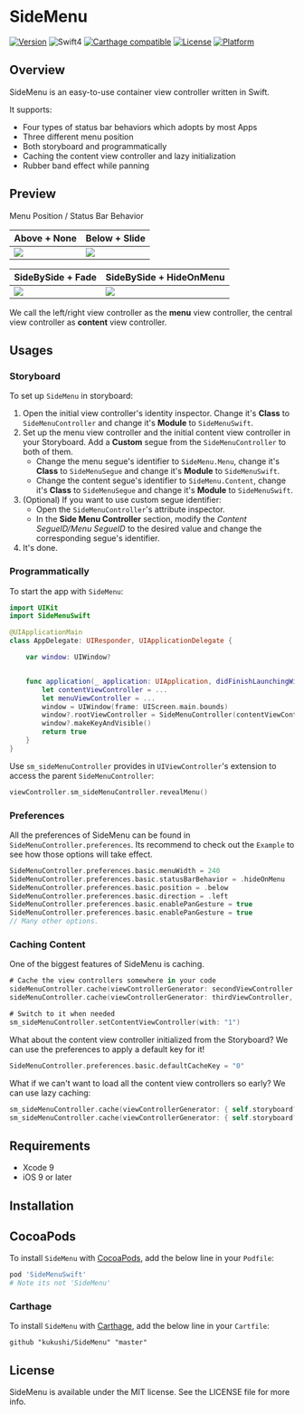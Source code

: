 # SideMenu

[![Version](https://img.shields.io/cocoapods/v/SideMenuSwift.svg?style=flat-square)](http://cocoapods.org/pods/SideMenuSwift)
![Swift4](https://img.shields.io/badge/Swift-4.0-orange.svg?style=flat")
[![Carthage compatible](https://img.shields.io/badge/Carthage-compatible-4BC51D.svg?style=flat-square)](https://github.com/Carthage/Carthage)
[![License](https://img.shields.io/cocoapods/l/SideMenuSwift.svg?style=flat-square)](http://cocoapods.org/pods/SideMenuSwift)
[![Platform](https://img.shields.io/cocoapods/p/SideMenuSwift.svg?style=flat-square)](http://cocoapods.org/pods/SideMenuSwift)

## Overview

SideMenu is an easy-to-use container view controller written in Swift.

It supports:

- Four types of status bar behaviors which adopts by most Apps
- Three different menu position
- Both storyboard and programmatically
- Caching the content view controller and lazy initialization
- Rubber band effect while panning

## Preview

Menu Position / Status Bar Behavior

| Above + None | Below + Slide |
| --- | --- |
| ![](https://raw.githubusercontent.com/kukushi/SideMenu/master/Images/Above%2BNone.gif) | ![](https://raw.githubusercontent.com/kukushi/SideMenu/master/Images/Below%2BSlide.gif) |

| SideBySide + Fade | SideBySide + HideOnMenu |
| --- | --- |
| ![](https://raw.githubusercontent.com/kukushi/SideMenu/master/Images/SideBySide%2BFade.gif) | ![](https://raw.githubusercontent.com/kukushi/SideMenu/master/Images/SideBySide%2BHideOnMenu.gif) |

We call the left/right view controller as the **menu** view controller, the central view controller as **content** view controller.

## Usages

### Storyboard

To set up `SideMenu` in storyboard:

1. Open the initial view controller's identity inspector. Change it's **Class** to `SideMenuController` and change it's **Module** to `SideMenuSwift`.
2. Set up the menu view controller and the initial content view controller in your Storyboard. Add a **Custom**  segue from the `SideMenuController` to both of them.
    - Change the menu segue's identifier to `SideMenu.Menu`, change it's **Class** to `SideMenuSegue` and change it's **Module** to `SideMenuSwift`.
    - Change the content segue's identifier to `SideMenu.Content`, change it's **Class** to `SideMenuSegue` and change it's **Module** to `SideMenuSwift`.
4. (Optional) If you want to use custom segue identifier:
   - Open the `SideMenuController`'s attribute inspector.
   - In the **Side Menu Controller** section, modify the *Content SegueID/Menu SegueID* to the desired value and change the corresponding segue's identifier.
5. It's done.

### Programmatically

To start the app with `SideMenu`:

```swift
import UIKit
import SideMenuSwift

@UIApplicationMain
class AppDelegate: UIResponder, UIApplicationDelegate {

    var window: UIWindow?


    func application(_ application: UIApplication, didFinishLaunchingWithOptions launchOptions: [UIApplicationLaunchOptionsKey: Any]?) -> Bool {
        let contentViewController = ...
        let menuViewController = ...
        window = UIWindow(frame: UIScreen.main.bounds)
        window?.rootViewController = SideMenuController(contentViewController: contentViewController, menuViewController: menuViewController)
        window?.makeKeyAndVisible()
        return true
    }
}
```

Use `sm_sideMenuController` provides in `UIViewController`'s  extension to access the parent `SideMenuController`:

```swift
viewController.sm_sideMenuController.revealMenu()
```

### Preferences

All the preferences of SideMenu can be found in `SideMenuController.preferences`. Its recommend to check out the `Example` to see how those options will take effect.

```swift
SideMenuController.preferences.basic.menuWidth = 240
SideMenuController.preferences.basic.statusBarBehavior = .hideOnMenu
SideMenuController.preferences.basic.position = .below
SideMenuController.preferences.basic.direction = .left
SideMenuController.preferences.basic.enablePanGesture = true
SideMenuController.preferences.basic.enablePanGesture = true
// Many other options.
```

### Caching Content

One of the biggest features of SideMenu is caching. 

```swift
# Cache the view controllers somewhere in your code
sideMenuController.cache(viewControllerGenerator: secondViewController, with: "1")
sideMenuController.cache(viewControllerGenerator: thirdViewController, with: "2")

# Switch to it when needed
sm_sideMenuController.setContentViewController(with: "1")
```

What about the content view controller initialized from the Storyboard? We can use the preferences to apply a default key for it!

```swift
SideMenuController.preferences.basic.defaultCacheKey = "0"
```

What if we can't want to load all the content view controllers so early? We can use lazy caching:

```Swift
sm_sideMenuController.cache(viewControllerGenerator: { self.storyboard?.instantiateViewController(withIdentifier: "SecondViewController") }, with: "1")
sm_sideMenuController.cache(viewControllerGenerator: { self.storyboard?.instantiateViewController(withIdentifier: "ThirdViewController") }, with: "2")
```

## Requirements

- Xcode 9
- iOS 9 or later

## Installation

## CocoaPods

To install `SideMenu` with [CocoaPods](http://cocoapods.org/), add the below line in your `Podfile`:

```ruby
pod 'SideMenuSwift'
# Note its not 'SideMenu'
```

### Carthage

To install `SideMenu` with [Carthage](https://github.com/Carthage/Carthage), add the below line in your `Cartfile`:

```
github "kukushi/SideMenu" "master"
```
## License

SideMenu is available under the MIT license. See the LICENSE file for more info.
